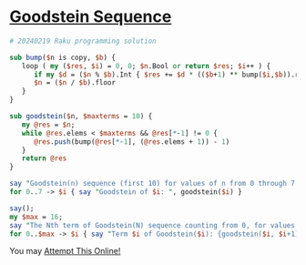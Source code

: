 [1]: https://rosettacode.org/wiki/Goodstein_Sequence

# [Goodstein Sequence][1]

```perl
# 20240219 Raku programming solution

sub bump($n is copy, $b) {
   loop ( my ($res, $i) = 0, 0; $n.Bool or return $res; $i++ ) {
      if my $d = ($n % $b).Int { $res += $d * (($b+1) ** bump($i,$b)).round }
      $n = ($n / $b).floor
   }
}

sub goodstein($n, $maxterms = 10) {
   my @res = $n;
   while @res.elems < $maxterms && @res[*-1] != 0 {
      @res.push(bump(@res[*-1], (@res.elems + 1)) - 1)
   }
   return @res
}

say "Goodstein(n) sequence (first 10) for values of n from 0 through 7:";
for 0..7 -> $i { say "Goodstein of $i: ", goodstein($i) }

say();
my $max = 16;
say "The Nth term of Goodstein(N) sequence counting from 0, for values of N from 0 through $max :";
for 0..$max -> $i { say "Term $i of Goodstein($i): {goodstein($i, $i+1)[*-1]}" }
```


You may [Attempt This Online!](https://ato.pxeger.com/run?1=XZK_btswEMaBjnqKr4YaUJas2ktTWElRdCm6eMpWdPAfyiIqkQ5FtjUMPUmXDM0LZczT9I5SXTkaCIj33Xe_O97vP3b93T88PHpXzt4_v3pq_QYb3xxErKFabM3hmCHeJDhFAGpjDhBojhCxlS1FVIJbzDPMC8Q6_2RMDWNhpfNWgzV0r9IUgwF9quT8eEd5XOQNu-dftMMp6JHecnAKIeJNukgwnQ5AKiNlklvj9Q7d4EYOvc_b4FMSoeVQF3VRxM3sjdm1TipNIuJt1r-ctE1LWYv5AEU4H7kyFdYFX_ysVC3DXS5rSeKbUeLVVYh8nc4W3_Camj93FhIOvq1EAD6rMoiRV4pFkmBGZ89JxzAuFgXs9RGTz2dunaCV917qrYQolW1dQC9pzj_WtSdwU0KjtKYhGFfRgPYVrpeTImLNPM-vMftAz0ATvrTmxFgtMcnGY6In7SFEUkT8VNQ6j-td0ZPdVRIrV4HHwQ7_SVcj0i09k1N6P3BlL3hXL3lDlRFz-L_AvuN69HtRkmiXOI3peSlpb8Lkuwm6frWHDf-36X8B)
